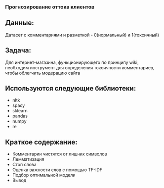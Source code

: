 ### Прогнозирование оттока клиентов

## Данные:

Датасет с комментариями и разметкой - 0(нормальный) и 1(токсичный)

## Задача:

Для интернет-магазина, функционирующего по принципу wiki, необходим инструмент для определения токсичности комментариев, чтобы облегчить модерацию сайта

## Используются следующие библиотеки:

* nltk
* spacy
* sklearn
* pandas
* numpy
* re

## Краткое содержание:

* Комментарии чистятся от лишних символов
* Лемматизация
* Стоп слова
* Оценка важности слов с помощью TF-IDF
* Подбор оптимальной модели
* Вывод
